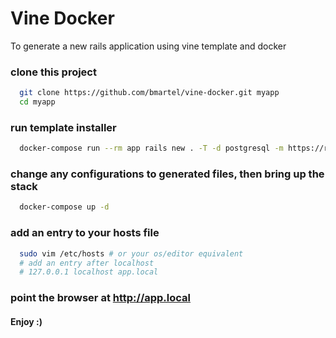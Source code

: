 # Vine Docker

To generate a new rails application using vine template and docker

### clone this project
```bash
  git clone https://github.com/bmartel/vine-docker.git myapp
  cd myapp
```

### run template installer
```bash
  docker-compose run --rm app rails new . -T -d postgresql -m https://raw.githubusercontent.com/bmartel/vine/master/template.rb
```

### change any configurations to generated files, then bring up the stack
```bash
  docker-compose up -d
```

### add an entry to your hosts file
```bash
  sudo vim /etc/hosts # or your os/editor equivalent
  # add an entry after localhost
  # 127.0.0.1 localhost app.local
```

### point the browser at http://app.local

#### Enjoy :)
